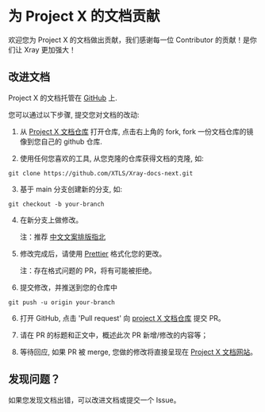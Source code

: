 # 为 Project X 的文档贡献

欢迎您为 Project X 的文档做出贡献，我们感谢每一位 Contributor 的贡献！是你们让
Xray 更加强大！

## 改进文档

Project X 的文档托管在 [GitHub](https://github.com/XTLS/Xray-docs-next) 上.

您可以通过以下步骤, 提交您对文档的改动:

1. 从 [Project X 文档仓库](https://github.com/XTLS/Xray-docs-next) 打开仓库,
   点击右上角的 fork, fork 一份文档仓库的镜像到您自己的 github 仓库.

2. 使用任何您喜欢的工具, 从您克隆的仓库获得文档的克隆, 如:

```
git clone https://github.com/XTLS/Xray-docs-next.git
```

3. 基于 main 分支创建新的分支, 如:

```
git checkout -b your-branch
```

4. 在新分支上做修改。

   注：推荐
   [中文文案排版指北](https://github.com/sparanoid/chinese-copywriting-guidelines)

5. 修改完成后，请使用 [Prettier](https://prettier.io/docs/en/install.html)
   格式化您的更改。

   注：存在格式问题的 PR，将有可能被拒绝。

6. 提交修改，并推送到您的仓库中

```
git push -u origin your-branch
```

6. 打开 GitHub, 点击 'Pull request' 向
   [project X 文档仓库](https://github.com/XTLS/Xray-docs-next) 提交 PR。

7. 请在 PR 的标题和正文中，概述此次 PR 新增/修改的内容等；

8. 等待回应, 如果 PR 被 merge, 您做的修改将直接呈现在
   [Project X 文档网站](https://xtls.github.io)。

## 发现问题？

如果您发现文档出错，可以改进文档或提交一个 Issue。
